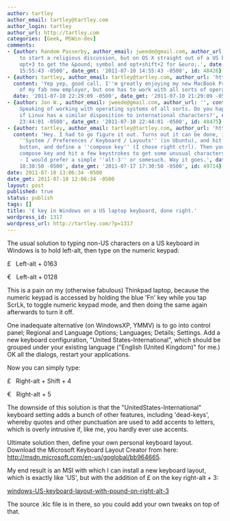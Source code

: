```yaml
---
author: tartley
author_email: tartley@tartley.com
author_login: tartley
author_url: http://tartley.com
categories: [Geek, MSWin-dev]
comments:
- {author: Random Passerby, author_email: jweede@gmail.com, author_url: '', content: 'Not
    to start a religious discussion, but on OS X straight out of a US box one presses
    opt+3 to get the &pound; symbol and opt+shift+2 for &euro;.', date: '2011-07-10
    15:55:43 -0500', date_gmt: '2011-07-10 14:55:43 -0500', id: 48426}
- {author: tartley, author_email: tartley@tartley.com, author_url: 'http://tartley.com',
  content: 'Yep yep, good call. I''m greatly enjoying my new MacBook Pro, courtesy
    of my fab new employer, but one has to work with all sorts of operating systems.',
  date: '2011-07-10 22:29:09 -0500', date_gmt: '2011-07-10 21:29:09 -0500', id: 48466}
- {author: Jon W., author_email: jweede@gmail.com, author_url: '', content: 'Nice.
    Speaking of working with operating systems of all sorts. Do you happen to know
    if Linux has a similar disposition to international characters?', date: '2011-07-10
    23:44:01 -0500', date_gmt: '2011-07-10 22:44:01 -0500', id: 48475}
- {author: tartley, author_email: tartley@tartley.com, author_url: 'http://tartley.com',
  content: 'Hey. I had to go figure it out. Turns out it can be done, if you go into
    ''System / Preferences / Keyboard / Layouts'' (in Ubuntu), and hit the ''Options...''
    button, and define a ''compose key'' (I chose right ctrl). Then you can hold the
    compose key and hit a few keystrokes to get some unusual characters. Not the greatest
    - I would prefer a simple ''alt-3'' or somesuch. Way it goes.', date: '2011-07-17
    18:30:50 -0500', date_gmt: '2011-07-17 17:30:50 -0500', id: 49714}
date: 2011-07-10 13:06:34 -0500
date_gmt: 2011-07-10 12:06:34 -0500
layout: post
published: true
status: publish
tags: []
title: '£ key in Windows on a US laptop keyboard, done right.'
wordpress_id: 1317
wordpress_url: http://tartley.com/?p=1317
---
```


The usual solution to typing non-US characters on a US keyboard in
Windows is to hold left-alt, then type on the numeric keypad:

£   Left-alt + 0163

€   Left-alt + 0128

This is a pain on my (otherwise fabulous) Thinkpad laptop, because the
numeric keypad is accessed by holding the blue 'Fn' key while you tap
ScrLk, to toggle numeric keypad mode, and then doing the same again
afterwards to turn it off.

One inadequate alternative (on WindowsXP, YMMV) is to go into control
panel; Regional and Language Options; Languages; Details; Settings. Add
a new keyboard configuration, "United States-International", which
should be grouped under your existing language ("English (United
Kingdom)" for me.) OK all the dialogs, restart your applications.

Now you can simply type:

£   Right-alt + Shift + 4

€   Right-alt + 5

The downside of this solution is that the "UnitedStates-International"
keyboard setting adds a bunch of other features, including 'dead-keys',
whereby quotes and other punctuation are used to add accents to letters,
which is overly intrusive if, like me, you hardly ever use accents.

Ultimate solution then, define your own personal keyboard layout.
Download the Microsoft Keyboard Layout Creator from here:
<http://msdn.microsoft.com/en-us/goglobal/bb964665>.

My end result is an MSI with which I can install a new keyboard layout,
which is exactly like 'US', but with the addition of £ on the key
right-alt + 3:

[windows-US-keyboard-layout-with-pound-on-right-alt-3](/assets/2011/07/windows-US-keyboard-layout-with-pound-on-right-alt-3.zip)

The source .klc file is in there, so you could add your own tweaks on
top of that.
